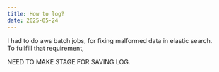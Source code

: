 ```yaml
---
title: How to log?
date: 2025-05-24
---
```

I had to do aws batch jobs, for fixing malformed data in elastic search.  
To fullfill that requirement, 


NEED TO MAKE STAGE FOR SAVING LOG.